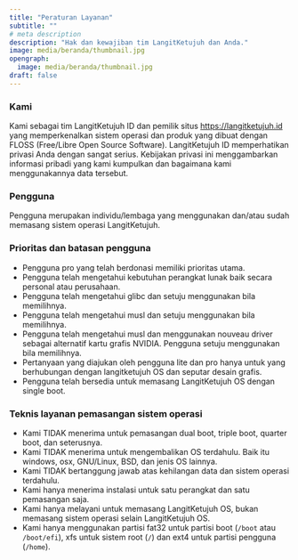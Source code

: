 ```yaml
---
title: "Peraturan Layanan"
subtitle: ""
# meta description
description: "Hak dan kewajiban tim LangitKetujuh dan Anda."
image: media/beranda/thumbnail.jpg
opengraph:
  image: media/beranda/thumbnail.jpg
draft: false
---
```


### Kami

Kami sebagai tim LangitKetujuh ID dan pemilik situs https://langitketujuh.id yang memperkenalkan sistem operasi dan produk yang dibuat dengan FLOSS (Free/Libre Open Source Software). LangitKetujuh ID memperhatikan privasi Anda dengan sangat serius. Kebijakan privasi ini menggambarkan informasi pribadi yang kami kumpulkan dan bagaimana kami menggunakannya data tersebut.

### Pengguna

Pengguna merupakan individu/lembaga yang menggunakan dan/atau sudah memasang sistem operasi LangitKetujuh.

### Prioritas dan batasan pengguna

  * Pengguna pro yang telah berdonasi memiliki prioritas utama.
  * Pengguna telah mengetahui kebutuhan perangkat lunak baik secara personal atau perusahaan.
  * Pengguna telah mengetahui glibc dan setuju menggunakan bila memilihnya.
  * Pengguna telah mengetahui musl dan setuju menggunakan bila memilihnya.
  * Pengguna telah mengetahui musl dan menggunakan nouveau driver sebagai alternatif kartu grafis NVIDIA. Pengguna setuju menggunakan bila memilihnya.
  * Pertanyaan yang diajukan oleh pengguna lite dan pro hanya untuk yang berhubungan dengan langitketujuh OS dan seputar desain grafis.
  * Pengguna telah bersedia untuk memasang LangitKetujuh OS dengan single boot.

### Teknis layanan pemasangan sistem operasi

  * Kami TIDAK menerima untuk pemasangan dual boot, triple boot, quarter boot, dan seterusnya.
  * Kami TIDAK menerima untuk mengembalikan OS terdahulu. Baik itu windows, osx, GNU/Linux, BSD, dan jenis OS lainnya.
  * Kami TIDAK bertanggung jawab atas kehilangan data dan sistem operasi terdahulu.
  * Kami hanya menerima instalasi untuk satu perangkat dan satu pemasangan saja.
  * Kami hanya melayani untuk memasang LangitKetujuh OS, bukan memasang sistem operasi selain LangitKetujuh OS.
  * Kami hanya menggunakan partisi fat32 untuk partisi boot (`/boot` atau `/boot/efi`), xfs untuk sistem root (`/`) dan ext4 untuk partisi pengguna (`/home`).
